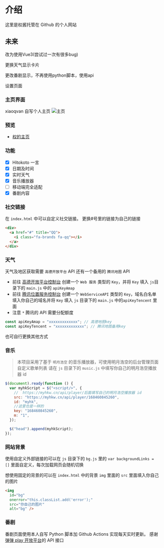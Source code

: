 # 介绍

这里是权酱托管在 Github 的个人网站

## 未来

改为使用Vue3(尝试过一次有很多bug)

更换天气显示卡片

更改番剧显示，不再使用python脚本，使用api

设置页面

### 主页界面

xiaoqvan 自写个人主页
![主页](/screenshots/1.png)

### 预览

- [权的主页](https://www.xiaoqvan.top)

### 功能

- [x] Hitokoto 一言
- [x] 日期及时间
- [x] 实时天气
- [x] 音乐播放器
- [ ] 移动端完全适配
- [x] 番剧内容

### 社交链接

在 `index.html` 中可以自定义社交链接。
更换#号里的链接为自己的链接

```html
<div>
  <a href="#" title="QQ">
    <i class="fa-brands fa-qq"></i>
  </a>
</div>
```

### 天气

天气及地区获取需要 `高德开放平台` API
还有一个备用的 `腾讯地图` API

- 前往 [高德开放平台控制台](https://console.amap.com/dev/index) 创建一个 `Web 服务` 类型的 `Key`，并将 `Key` 填入 `js`目录下的 `main.js` 中的 `apiKeyAmap`
- 前往 [腾讯位置服务控制台](https://console.amap.com/dev/index) 创建一个 `WebServiceAPI` 类型的 `Key`，域名白名单填入你自己的域名并将 `Key` 填入 `js` 目录下的 `main.js` 中的`apiKeyTencent` 里面
- 注意 `*` 腾讯的 API 需要分配额度

```js
const apiKeyAmap = "xxxxxxxxxxxxx"; // 高德地图key
const apiKeyTencent = "xxxxxxxxxxxxx"; // 腾讯地图备用key
```

也可自行更换其他方式

### 音乐

> 本项目采用了基于 `明月浩空` 的音乐播放器，可使用明月浩空的后台管理页面自定义歌单列表
> 请在 `js` 目录下的 `music.js` 中填写你自己的明月浩空播放器 id

```js
$(document).ready(function () {
  var myhkScript = $("<script/>", {
    //  https://myhkw.cn/api/player/后面填写自己的明月浩空播放器 id
    src: "https://myhkw.cn/api/player/168460845260",
    id: "myhk",
    //这里也是一样的
    key: "168460845260",
    m: "1",
  });

  $("head").append(myhkScript);
});
```

### 网站背景

使用自定义外部链接的可以在 `js` 目录下的 `bg.js` 里的 `var backgroundLinks = []` 里面自定义，每次加载网页会随机切换

想使用固定的背景的可以在 `index.html` 中的背景 `img` 里面的 `src` 里面填入你自己的图片

```html
<img
  id="bg"
  onerror="this.classList.add('error');"
  src="你自己的图片"
  alt="bg" />
```

### 番剧

番剧页面使用本人自写 Python 脚本加 Github Actions 实现每天实时更新。
感谢[弹弹 play 开放平台](https://github.com/kaedei/dandanplay-libraryindex/blob/master/api/OpenPlatform.md)的 API 接口
